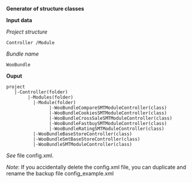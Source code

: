 **Generator of structure classes**

**Input data**

*Project structure*

    Controller /Module
    
*Bundle name*

    WooBundle   
    
**Ouput**
    
    project
       |-Controller(folder)
            |-Modules(folder)
              |-Module(folder)
                    |-WooBundleCompareSMTModuleController(class)
                    |-WooBundleCookiesSMTModuleController(class)  
                    |-WooBundleCrossSaleSMTModuleController(class)  
                    |-WooBundleFastbuySMTModuleController(class)  
                    |-WooBundleRatingSMTModuleController(class)  
              |-WooBundleBaseStoreController(class)
              |-WooBundleSmtBaseStoreController(class)
              |-WooBundleSMTModuleController(class) 
              
*See* file config.xml. 

*Note*: If you accidentally delete the config.xml file, you can duplicate and rename the backup file config_example.xml             